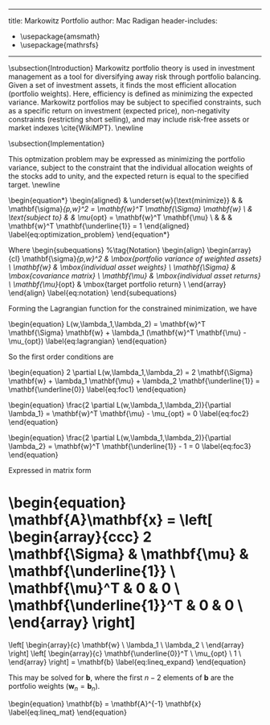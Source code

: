 
---
title: Markowitz Portfolio
author: Mac Radigan
header-includes:
 - \usepackage{amsmath}
 - \usepackage{mathrsfs}
---

\subsection{Introduction}
Markowitz portfolio theory is used in investment management as a tool for diversifying away risk through portfolio balancing.  Given a set of investment assets, it finds the most efficient  allocation (portfolio weights).  Here, efficiency is defined  as minimizing the expected variance.  Markowitz portfolios may be subject to specified constraints, such as a specific return on investment (expected price), non-negativity constraints (restricting short selling), and may include risk-free assets or market indexes \cite{WikiMPT}.
\newline

\subsection{Implementation}

This optmization problem may be expressed as minimizing the portfolio variance, subject to the constraint that the individual allocation weights of the stocks add to unity, and the expected return is equal to the specified target.
\newline

\begin{equation*}
\begin{aligned}
& \underset{w}{\text{minimize}}
& & \mathbf{\sigma}_{p,w}^2 = \mathbf{w}^T \mathbf{\Sigma} \mathbf{w} \\
& \text{subject to}
& & \mu_{opt} = \mathbf{w}^T \mathbf{\mu} \\
&
& & \mathbf{w}^T \mathbf{\underline{1}} = 1
\end{aligned}
\label{eq:optimization_problem}
\end{equation*}

Where
\begin{subequations}
%\tag{Notation}
\begin{align}
\begin{array}{cl}
\mathbf{\sigma}_{p,w}^2      & \mbox{portfolio variance of weighted assets} \\
\mathbf{w}         & \mbox{individual asset weights}  \\
\mathbf{\Sigma}    & \mbox{covariance matrix} \\
\mathbf{\mu}       & \mbox{individual asset returns} \\
\mathbf{\mu}_{opt} & \mbox{target portfolio return} \\
\end{array}
\end{align}
\label{eq:notation}
\end{subequations}

Forming the Lagrangian function for the constrained minimization, we have

\begin{equation}
L(w,\lambda_1,\lambda_2) = \mathbf{w}^T \mathbf{\Sigma} \mathbf{w} + \lambda_1 (\mathbf{w}^T \mathbf{\mu} - \mu_{opt})
\label{eq:lagrangian}
\end{equation}

So the first order conditions are

\begin{equation}
2 \partial L(w,\lambda_1,\lambda_2) = 2 \mathbf{\Sigma} \mathbf{w} + \lambda_1 \mathbf{\mu} + \lambda_2 \mathbf{\underline{1}} = \mathbf{\underline{0}}
\label{eq:foc1}
\end{equation}

\begin{equation}
\frac{2 \partial L(w,\lambda_1,\lambda_2)}{\partial \lambda_1} = \mathbf{w}^T \mathbf{\mu} - \mu_{opt} = 0
\label{eq:foc2}
\end{equation}

\begin{equation}
\frac{2 \partial L(w,\lambda_1,\lambda_2)}{\partial \lambda_2} = \mathbf{w}^T \mathbf{\underline{1}} - 1 = 0
\label{eq:foc3}
\end{equation}

Expressed in matrix form

\begin{equation}
\mathbf{A}\mathbf{x} =
\left[ \begin{array}{ccc}
2 \mathbf{\Sigma}         & \mathbf{\mu} & \mathbf{\underline{1}} \\
\mathbf{\mu}^T            & 0            & 0                      \\
\mathbf{\underline{1}}^T  & 0            & 0                      \\
\end{array} \right]
=
\left[ \begin{array}{c}
\mathbf{w} \\
\lambda_1  \\
\lambda_2  \\
\end{array} \right]
\left[ \begin{array}{c}
\mathbf{\underline{0}}^T \\
\mu_{opt}  \\
1  \\
\end{array} \right]
= \mathbf{b}
\label{eq:lineq_expand}
\end{equation}

This may be solved for $\mathbf{b}$, where the first $n-2$ elements of $\mathbf{b}$ are the portfolio weights ($\mathbf{w}_{n} = \mathbf{b}_{n}$).

\begin{equation}
\mathbf{b} = \mathbf{A}^{-1} \mathbf{x}
\label{eq:lineq_mat}
\end{equation}
